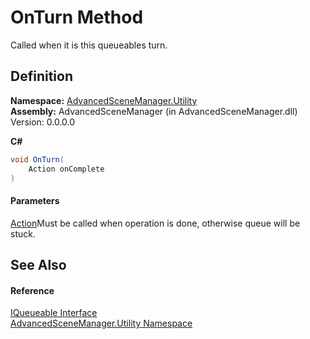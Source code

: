 # OnTurn Method

Called when it is this queueables turn.

## Definition

**Namespace:** [AdvancedSceneManager.Utility](N_AdvancedSceneManager_Utility.md)\
**Assembly:** AdvancedSceneManager (in AdvancedSceneManager.dll) Version: 0.0.0.0

**C#**

```c#
void OnTurn(
	Action onComplete
)
```

#### Parameters

&#x20; [Action](https://learn.microsoft.com/dotnet/api/system.action)Must be called when operation is done, otherwise queue will be stuck.

## See Also

#### Reference

[IQueueable Interface](T_AdvancedSceneManager_Utility_IQueueable.md)\
[AdvancedSceneManager.Utility Namespace](N_AdvancedSceneManager_Utility.md)
